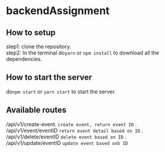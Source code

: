 # backendAssignment
## How to setup
step1: clone the repository.\
step2: In the terminal do`yarn` or `npm install` to download all the dependencies.
## How to start the server
do`npm start` or `yarn start` to start the server.

## Available routes
/api/v1/create-event.  `create event, return event ID` .\
/api/v1/event/eventID `return event detail based on ID` .\
/api/v1/delete/eventID  `delete event based on ID` .\
/api/v1/update/eventID `update event based onb ID`
